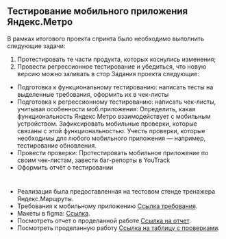 ## Тестирование мобильного приложения Яндекс.Метро
В рамках итогового проекта спринта было необходимо выполнить следующие задачи:
1. Протестировать те части продукта, которых коснулись изменения;
2. Провести регрессионное тестирование и убедиться, что новую версию можно заливать в стор
Задания проекта следующие:
- Подготовка к функциональному тестированию: написать тесты на выделенные требования, оформить их в чек-листы
- Подготовка к регрессионному тестированию: написать чек-листы, учитывая особенности моб.приложения: Определить, какая функциональность Яндекс Метро взаимодействует с мобильным устройством. Зафиксировать мобильные проверки, которые связаны с этой функциональностью. Учесть проверки, которые необходимы для любого мобильного приложения — например, тестирование обновления.
- Провести проверки: Протестировать мобильное приложение по своим чек-листам, завести баг-репорты в YouTrack
- Оформить отчёт о тестировании
#
- Реализация была предоставленная на тестовом стенде тренажера Яндекс.Маршруты.
- Требования к мобильному приложению [Ссылка требования](https://code.s3.yandex.net/qa/files/Yandex_metro.pdf).
- Макеты в figma: [Ссылка](https://www.figma.com/file/RzH5SqcLWrIPnQQW2fmitu/Metro-Dev?node-id=0%3A1).
- Посмотреть отчет о проделанной работе [Ссылка на отчет](https://docs.google.com/document/d/1yYR2m-wNQ7vrBRuWB5mS2OXsa_yC90MWK7c-jwyYNdA/edit).
- Посмотреть проделанную работу [Ссылка на таблицу с проверками](https://docs.google.com/spreadsheets/d/1k8d8pdE4qYCvzzuUvIYpqJn4y7kR2FDsxTA18kuAgKM/edit?gid=899462569#gid=899462569).
